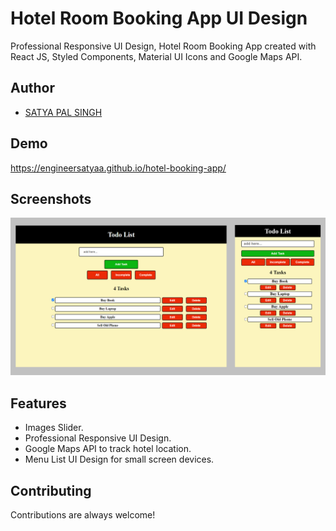 # Hotel Room Booking App UI Design
Professional Responsive UI Design, Hotel Room Booking App created with React JS, Styled Components, Material UI Icons and Google Maps API.

## Author
- [SATYA PAL SINGH](https://www.naukri.com/mnjuser/profile?id=&orgn=homepage)


## Demo
https://engineersatyaa.github.io/hotel-booking-app/

## Screenshots
![Screenshots](https://github.com/engineersatyaa/todo-app/blob/main/public/todoMd.jpg)




## Features
- Images Slider.
- Professional Responsive UI Design.
- Google Maps API to track hotel location.
- Menu List UI Design for small screen devices.


## Contributing
Contributions are always welcome!



